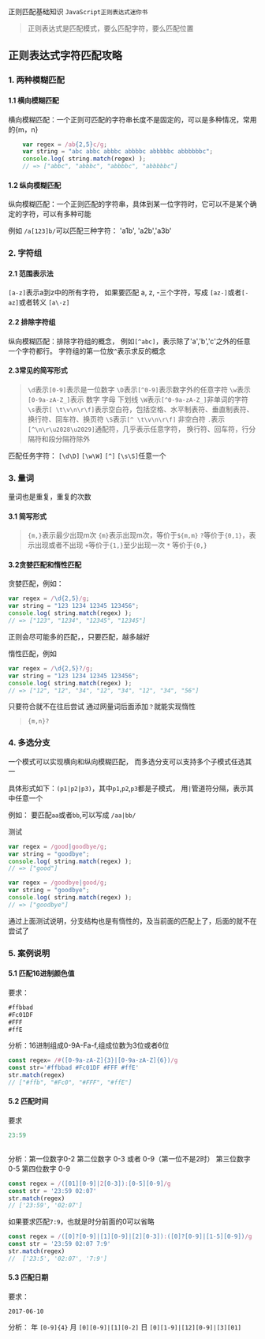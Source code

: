 正则匹配基础知识 `JavaScript正则表达式迷你书`
> 正则表达式是匹配模式，要么匹配字符，要么匹配位置


## 正则表达式字符匹配攻略

### 1. 两种模糊匹配
#### 1.1 横向模糊匹配
横向模糊匹配：一个正则可匹配的字符串长度不是固定的，可以是多种情况，常用的{m，n}

```js
    var regex = /ab{2,5}c/g;
    var string = "abc abbc abbbc abbbbc abbbbbc abbbbbbc";
    console.log( string.match(regex) ); 
    // => ["abbc", "abbbc", "abbbbc", "abbbbbc"]
```

#### 1.2 纵向模糊匹配
纵向模糊匹配：一个正则匹配的字符串，具体到某一位字符时，它可以不是某个确定的字符，可以有多种可能

例如 `/a[123]b/`可以匹配三种字符： 'a1b', 'a2b','a3b'

### 2. 字符组
#### 2.1 范围表示法
`[a-z]`表示a到z中的所有字符， 如果要匹配 a, z, -三个字符，写成 `[az-]`或者`[-az]`或者转义 `[a\-z]`
#### 2.2 排除字符组
纵向模糊匹配：排除字符组的概念， 例如`[^abc]`，表示除了'a','b','c'之外的任意一个字符都行。 字符组的第一位放`^`表示求反的概念
#### 2.3常见的简写形式
>`\d`表示`[0-9]`表示是一位数字
>`\D`表示`[^0-9]`表示数字外的任意字符
>`\w`表示`[0-9a-zA-Z_]`表示 数字 字母 下划线
>`\W`表示`[^0-9a-zA-Z_]`非单词的字符
>`\s`表示`[ \t\v\n\r\f]`表示空白符，包括空格、水平制表符、垂直制表符、换行符、回车符、换页符
>`\S`表示`[^ \t\v\n\r\f]` 非空白符
> `.`表示`[^\n\r\u2028\u2029]`通配符，几乎表示任意字符， 换行符、回车符，行分隔符和段分隔符除外

匹配任务字符： `[\d\D]` `[\w\W]` `[^]` `[\s\S]`任意一个

### 3. 量词
量词也是重复，重复的次数
#### 3.1 简写形式
>`{m,}`表示最少出现m次
>`{m}`表示出现m次，等价于`${m,m}`
> `?`等价于`{0,1}`，表示出现或者不出现
>`+`等价于`{1,}`至少出现一次
>`*` 等价于`{0,}`

#### 3.2贪婪匹配和惰性匹配
贪婪匹配，例如：
```js
var regex = /\d{2,5}/g;
var string = "123 1234 12345 123456";
console.log( string.match(regex) ); 
// => ["123", "1234", "12345", "12345"]

```
正则会尽可能多的匹配，，只要匹配，越多越好

惰性匹配，例如
```js
var regex = /\d{2,5}?/g;
var string = "123 1234 12345 123456";
console.log( string.match(regex) ); 
// => ["12", "12", "34", "12", "34", "12", "34", "56"]

```
只要符合就不在往后尝试
通过网量词后面添加`？`就能实现惰性
>`{m,n}?`


### 4. 多选分支
一个模式可以实现横向和纵向模糊匹配， 而多选分支可以支持多个子模式任选其一

具体形式如下：`(p1|p2|p3)`，其中`p1`,`p2`,`p3`都是子模式， 用`|`管道符分隔，表示其中任意一个

例如： 要匹配`aa`或者`bb`,可以写成 `/aa|bb/`

测试
```js
var regex = /good|goodbye/g;
var string = "goodbye";
console.log( string.match(regex) );
// => ["good"]
```
```js
var regex = /goodbye|good/g;
var string = "goodbye";
console.log( string.match(regex) );
// => ["goodbye"]
```

通过上面测试说明，分支结构也是有惰性的，及当前面的匹配上了，后面的就不在尝试了

### 5. 案例说明
#### 5.1 匹配16进制颜色值
要求：
```js
#ffbbad
#Fc01DF
#FFF
#ffE
```
分析：16进制组成0-9A-Fa-f,组成位数为3位或者6位
```js
const regex= /#([0-9a-zA-Z]{3}|[0-9a-zA-Z]{6})/g
const str='#ffbbad #Fc01DF #FFF #ffE'
str.match(regex)
// ["#ffb", "#Fc0", "#FFF", "#ffE"]
```

#### 5.2 匹配时间
要求
```js
23:59
 
```
分析：第一位数字0-2 第二位数字 0-3 或者 0-9（第一位不是2时） 第三位数字 0-5 第四位数字 0-9

```js
const regex = /([01][0-9]|2[0-3]):[0-5][0-9]/g
const str = '23:59 02:07'
str.match(regex)
// ['23:59', '02:07']
```
如果要求匹配`7:9`，也就是时分前面的0可以省略
```js
const regex = /([0]?[0-9]|[1][0-9]|[2][0-3]):([0]?[0-9]|[1-5][0-9])/g
const str = '23:59 02:07 7:9'
str.match(regex)
//  ['23:5', '02:07', '7:9']
```

#### 5.3 匹配日期
要求：
```
2017-06-10
```
分析： 年 `[0-9]{4}` 月 `[0][0-9]|[1][0-2]` 日 `[0][1-9]|[12][0-9]|[3][01]`